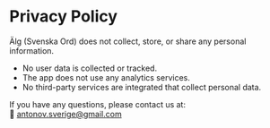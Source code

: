 # Privacy Policy

Älg (Svenska Ord) does not collect, store, or share any personal information.

- No user data is collected or tracked.
- The app does not use any analytics services.
- No third-party services are integrated that collect personal data.

If you have any questions, please contact us at:  
📧 antonov.sverige@gmail.com
